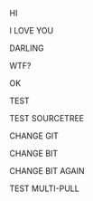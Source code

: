 HI

I LOVE YOU

DARLING

WTF?

OK

TEST

TEST SOURCETREE

CHANGE GIT

CHANGE BIT

CHANGE BIT AGAIN

TEST MULTI-PULL
